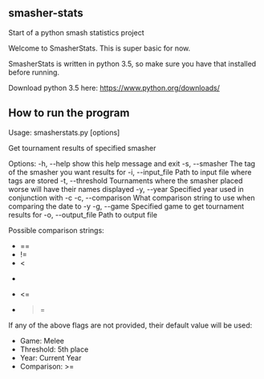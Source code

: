 ## smasher-stats
Start of a python smash statistics project

Welcome to SmasherStats. This is super basic for now.

SmasherStats is written in python 3.5, so make sure you have that installed before running.

Download python 3.5 here: https://www.python.org/downloads/

## How to run the program
Usage: smasherstats.py [options]

Get tournament results of specified smasher

Options:
  -h, --help                show this help message and exit
  -s, --smasher <tag>       The tag of the smasher you want results for
  -i, --input_file <path>   Path to input file where tags are stored
  -t, --threshold <place>   Tournaments where the smasher placed worse will have
                            their names displayed
  -y, --year <year>         Specified year used in conjunction with -c
  -c, --comparison <str>    What comparison string to use when comparing the date to -y
  -g, --game <game>         Specified game to get tournament results for
  -o, --output_file <path>  Path to output file

Possible comparison strings:
 - ==
 - !=
 - <
 - >
 - <=
 - >=

If any of the above flags are not provided, their default value will be used:

 - Game: Melee
 - Threshold: 5th place
 - Year: Current Year
 - Comparison: >=
